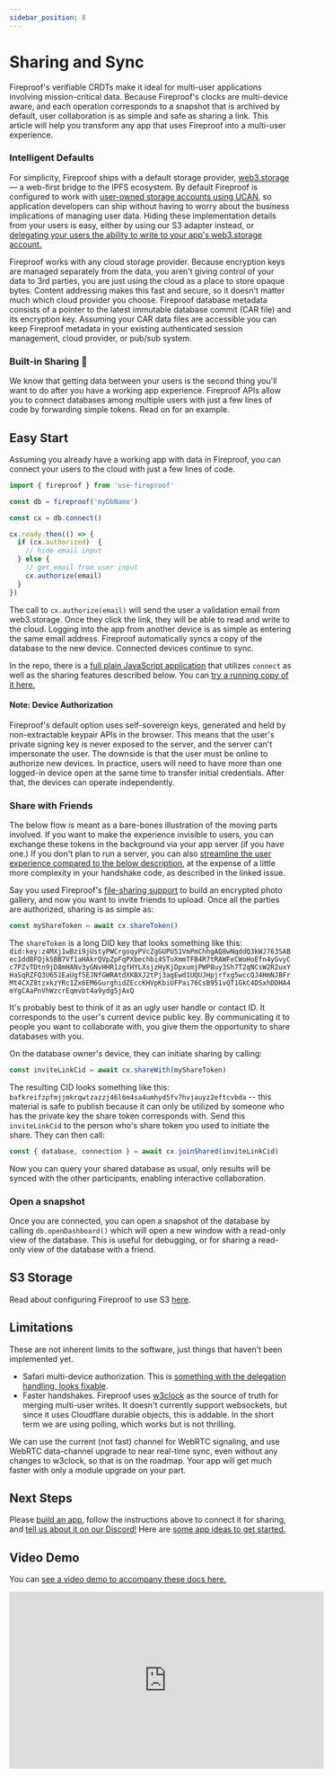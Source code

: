 ```yaml
---
sidebar_position: 8
---
```

# Sharing and Sync

Fireproof's verifiable CRDTs make it ideal for multi-user applications involving mission-critical data. Because Fireproof's clocks are multi-device aware, and each operation corresponds to a snapshot that is archived by default, user collaboration is as simple and safe as sharing a link. This article will help you transform any app that uses Fireproof into a multi-user experience.

### Intelligent Defaults

For simplicity, Fireproof ships with a default storage provider, [web3.storage](https://web3.storage) — a web-first bridge to the IPFS ecosystem. By default Fireproof is configured to work with [user-owned storage accounts using UCAN](https://ucan.xyz), so application developers can ship without having to worry about the business implications of managing user data. Hiding these implementation details from your users is easy, either by using our S3 adapter instead, or [delegating your users the ability to write to your app's web3.storage account.](https://blog.web3.storage/posts/ucan-delegation-with-w3up)

Fireproof works with any cloud storage provider. Because encryption keys are managed separately from the data, you aren't giving control of your data to 3rd parties, you are just using the cloud as a place to store opaque bytes. Content addressing makes this fast and secure, so it doesn't matter much which cloud provider you choose. Fireproof database metadata consists of a pointer to the latest immutable database commit (CAR file) and its encryption key. Assuming your CAR data files are accessible you can keep Fireproof metadata in your existing authenticated session management, cloud provider, or pub/sub system.

### Built-in Sharing 👥

We know that getting data between your users is the second thing you'll want to do after you have a working app experience. Fireproof APIs allow you to connect databases among multiple users with just a few lines of code by forwarding simple tokens. Read on for an example.

## Easy Start

Assuming you already have a working app with data in Fireproof, you can connect your users to the cloud with just a few lines of code.

```js
import { fireproof } from 'use-fireproof'

const db = fireproof('myDbName')

const cx = db.connect()

cx.ready.then(() => {
  if (cx.authorized)  {
    // hide email input
  } else {
    // get email from user input
    cx.authorize(email)
  }
})
```

The call to `cx.authorize(email)` will send the user a validation email from web3.storage. Once they click the link, they will be able to read and write to the cloud. Logging into the app from another device is as simple as entering the same email address. Fireproof automatically syncs a copy of the database to the new device. Connected devices continue to sync.

In the repo, there is a [full plain JavaScript application](https://github.com/fireproof-storage/fireproof/blob/main/packages/fireproof/test/www/todo.html) that utilizes `connect` as well as the sharing features described below. You can [try a running copy of it here.](https://fireproof.storage/test/todo.html)

#### Note: Device Authorization

Fireproof's default option uses self-sovereign keys, generated and held by non-extractable keypair APIs in the browser. This means that the user's private signing key is never exposed to the server, and the server can't impersonate the user. The downside is that the user must be online to authorize new devices. In practice, users will need to have more than one logged-in device open at the same time to transfer initial credentials. After that, the devices can operate independently.

### Share with Friends

The below flow is meant as a bare-bones illustration of the moving parts involved. If you want to make the experience invisible to users, you can exchange these tokens in the background via your app server (if you have one.) If you don't plan to run a server, you can also [streamline the user experience compared to the below description](https://github.com/fireproof-storage/fireproof/issues/19), at the expense of a little more complexity in your handshake code, as described in the linked issue.

Say you used Fireproof's [file-sharing support](https://use-fireproof.com/docs/database-api/documents#put-with-files) to build an encrypted photo gallery, and now you want to invite friends to upload. Once all the parties are authorized, sharing is as simple as:

```js
const myShareToken = await cx.shareToken()
```

The `shareToken` is a long DID key that looks something like this: `did:key:z4MXj1wBzi9jUstyPWCrgoqyPVcZgGUPU51VmPmChhgAQ8wNqddQ3kWJ763SABec1ddBFQjk5BB7Vf1aHAkrQVpZpFqPXbechbi4STuXmmTFB4R7tRAWFeCWoHoEfn4yGvyCc7PZvTDtn9jD8mHANv3yGNvHHR1zgfHYLXsjzHyKjDpxumjPWP8uy3Sh7T2qNCsW2R2uxYHaSqRZFQ3U651EaUgf5EJNfGWRAtdXKBXJ2tPj3agEwd1UQUJHpjrfxg5wccQJ4HmNJBFrMt4CXZ8tzxkzYRc1Zx6EM6GurghidZEccKHVpKbiUFPai76CsB951vQT1GkC4DSxhDDHA4mYgCAaPnVhWzcrEqmvbt4a9ydg5jAxQ`

It's probably best to think of it as an ugly user handle or contact ID. It corresponds to the user's current device public key. By communicating it to people you want to collaborate with, you give them the opportunity to share databases with you.

On the database owner's device, they can initiate sharing by calling:

```js
const inviteLinkCid = await cx.shareWith(myShareToken)
```

The resulting CID looks something like this: `bafkreifzpfmjjmkrqwtzazzj46l6m4sa4umhyd5fv7hvjauyz2eftcvbda` -- this material is safe to publish because it can only be utilized by someone who has the private key the share token corresponds with. Send this `inviteLinkCid` to the person who's share token you used to initiate the share. They can then call:

```js
const { database, connection } = await cx.joinShared(inviteLinkCid)
```

Now you can query your shared database as usual, only results will be synced with the other participants, enabling interactive collaboration.

### Open a snapshot

Once you are connected, you can open a snapshot of the database by calling `db.openDashboard()` which will open a new window with a read-only view of the database. This is useful for debugging, or for sharing a read-only view of the database with a friend.


## S3 Storage

Read about configuring Fireproof to use S3 [here](/docs/database-api/replication#s3-connection).

## Limitations

These are not inherent limits to the software, just things that haven't been implemented yet.

* Safari multi-device authorization. This is [something with the delegation handling, looks fixable](https://github.com/web3-storage/w3up/issues/924).
* Faster handshakes. Fireproof uses [w3clock](https://github.com/web3-storage/w3clock/tree/main) as the source of truth for merging multi-user writes. It doesn't currently support websockets, but since it uses Cloudflare durable objects, this is addable. In the short term we are using polling, which works but is not thrilling.

We can use the current (not fast) channel for WebRTC signaling, and use WebRTC data-channel upgrade to near real-time sync, even without any changes to w3clock, so that is on the roadmap. Your app will get much faster with only a module upgrade on your part.

## Next Steps

Please [build an app](/docs/react-tutorial), follow the instructions above to connect it for sharing, and [tell us about it on our Discord!](https://discord.gg/JkDbYXUG7W) Here are [some app ideas to get started.](https://github.com/fireproof-storage/fireproof/discussions/6)


## Video Demo

You can [see a video demo to accompany these docs here.](https://www.youtube.com/watch?v=aN1LpSltAzo)

<iframe width="560" height="315" src="https://www.youtube.com/embed/aN1LpSltAzo?si=ru_DJd_6xv81vQix" title="YouTube video player" frameborder="0" allow="accelerometer; autoplay; clipboard-write; encrypted-media; gyroscope; picture-in-picture; web-share" allowfullscreen></iframe>

